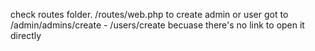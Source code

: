 check routes folder. /routes/web.php
to create admin or user got to /admin/admins/create - /users/create becuase there's no link to open it directly
